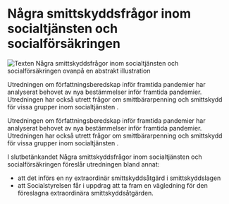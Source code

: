 # Några smittskyddsfrågor inom socialtjänsten och socialförsäkringen

![Texten Några smittskyddsfrågor inom socialtjänsten och socialförsäkringen ovanpå en abstrakt illustration](/contentassets/9daddeeebaa8421982e19d230ed8175f/sou-2023_56-150x200px.jpg?width=150&quality=85)

Utredningen om författningsberedskap inför framtida pandemier har analyserat behovet av nya bestämmelser inför framtida pandemier. Utredningen har också utrett frågor om smittbärarpenning och smittskydd för vissa grupper inom socialtjänsten .

Utredningen om författningsberedskap inför framtida pandemier har analyserat behovet av nya bestämmelser inför framtida pandemier. Utredningen har också utrett frågor om smittbärarpenning och smittskydd för vissa grupper inom socialtjänsten .

I slutbetänkandet Några smittskyddsfrågor inom socialtjänsten och socialförsäkringen föreslår utredningen bland annat:

* att det införs en ny extraordinär smittskyddsåtgärd i smittskyddslagen
* att Socialstyrelsen får i uppdrag att ta fram en vägledning för den föreslagna extraordinära smittskyddsåtgärden.
